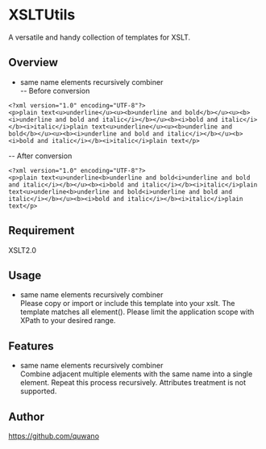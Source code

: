 # XSLTUtils
A versatile and handy collection of templates for XSLT.
## Overview
- same name elements recursively combiner  
-- Before conversion
~~~
<?xml version="1.0" encoding="UTF-8"?>
<p>plain text<u>underline</u><u><b>underline and bold</b></u><u><b><i>underline and bold and italic</i></b></u><b><i>bold and italic</i></b><i>italic</i>plain text<u>underline</u><u><b>underline and bold</b></u><u><b><i>underline and bold and italic</i></b></u><b><i>bold and italic</i></b><i>italic</i>plain text</p>
~~~
-- After conversion
~~~
<?xml version="1.0" encoding="UTF-8"?>
<p>plain text<u>underline<b>underline and bold<i>underline and bold and italic</i></b></u><b><i>bold and italic</i></b><i>italic</i>plain text<u>underline<b>underline and bold<i>underline and bold and italic</i></b></u><b><i>bold and italic</i></b><i>italic</i>plain text</p>
~~~
## Requirement
XSLT2.0
## Usage
- same name elements recursively combiner  
Please copy or import or include this template into your xslt.
The template matches all element(). Please limit the application scope with XPath to your desired range.
## Features
- same name elements recursively combiner  
Combine adjacent multiple elements with the same name into a single element.
Repeat this process recursively.
Attributes treatment is not supported.
## Author
https://github.com/quwano
